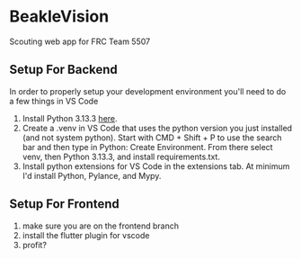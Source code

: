 # BeakleVision

Scouting web app for FRC Team 5507

## Setup For Backend

In order to properly setup your development environment you'll need to do a few things in VS Code

1. Install Python 3.13.3 [here](https://www.python.org/downloads/).
2. Create a .venv in VS Code that uses the python version you just installed (and not system python). Start with CMD + Shift + P to use the search bar and then type in Python: Create Environment. From there select venv, then Python 3.13.3, and install requirements.txt.
3. Install python extensions for VS Code in the extensions tab. At minimum I'd install Python, Pylance, and Mypy.

## Setup For Frontend

1. make sure you are on the frontend branch
2. install the flutter plugin for vscode
3. profit?

